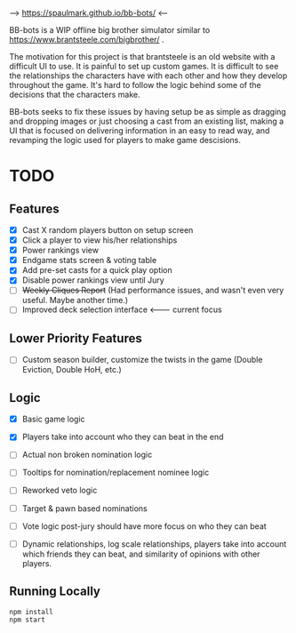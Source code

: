 --> https://spaulmark.github.io/bb-bots/ <--


BB-bots is a WIP offline big brother simulator similar to https://www.brantsteele.com/bigbrother/ . 

The motivation for this project is that brantsteele is an old website with a difficult UI to use. 
It is painful to set up custom games.
It is difficult to see the relationships the characters have with each other and how they develop throughout the game.
It's hard to follow the logic behind some of the decisions that the characters make.

BB-bots seeks to fix these issues by having setup be as simple as dragging and dropping images or just choosing a cast from an existing list, making a UI that is focused on delivering information in an easy to read way, and revamping the logic used for players to make game descisions.

# TODO #

## Features ##
* [x] Cast X random players button on setup screen
* [x] Click a player to view his/her relationships
* [x] Power rankings view
* [x] Endgame stats screen & voting table 
* [x] Add pre-set casts for a quick play option 
* [x] Disable power rankings view until Jury
* [ ] ~~Weekly Cliques Report~~ (Had performance issues, and wasn't even very useful. Maybe another time.)
* [ ] Improved deck selection interface <--- current focus

## Lower Priority Features ##
* [ ] Custom season builder, customize the twists in the game (Double Eviction, Double HoH, etc.)

## Logic ## 
* [x] Basic game logic
* [x] Players take into account who they can beat in the end
* [ ] Actual non broken nomination logic
* [ ] Tooltips for nomination/replacement nominee logic
* [ ] Reworked veto logic
* [ ] Target & pawn based nominations
* [ ] Vote logic post-jury should have more focus on who they can beat
* [ ] Dynamic relationships, log scale relationships, players take into account which friends they can beat, and similarity of opinions with other players.



## Running Locally ## 
```
npm install
npm start
```
